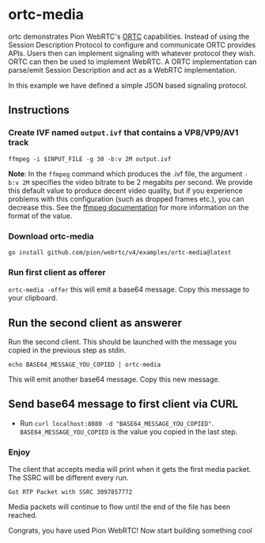 # ortc-media
ortc demonstrates Pion WebRTC's [ORTC](https://ortc.org/) capabilities. Instead of using the Session Description Protocol
to configure and communicate ORTC provides APIs. Users then can implement signaling with whatever protocol they wish.
ORTC can then be used to implement WebRTC. A ORTC implementation can parse/emit Session Description and act as a WebRTC
implementation.

In this example we have defined a simple JSON based signaling protocol.

## Instructions
### Create IVF named `output.ivf` that contains a VP8/VP9/AV1 track
```
ffmpeg -i $INPUT_FILE -g 30 -b:v 2M output.ivf
```

**Note**: In the `ffmpeg` command which produces the .ivf file, the argument `-b:v 2M` specifies the video bitrate to be 2 megabits per second. We provide this default value to produce decent video quality, but if you experience problems with this configuration (such as dropped frames etc.), you can decrease this. See the [ffmpeg documentation](https://ffmpeg.org/ffmpeg.html#Options) for more information on the format of the value.


### Download ortc-media
```
go install github.com/pion/webrtc/v4/examples/ortc-media@latest
```

### Run first client as offerer
`ortc-media -offer` this will emit a base64 message. Copy this message to your clipboard.

## Run the second client as answerer
Run the second client. This should be launched with the message you copied in the previous step as stdin.

`echo BASE64_MESSAGE_YOU_COPIED | ortc-media`

This will emit another base64 message. Copy this new message.

## Send base64 message to first client via CURL

* Run `curl localhost:8080 -d "BASE64_MESSAGE_YOU_COPIED"`. `BASE64_MESSAGE_YOU_COPIED` is the value you copied in the last step.

### Enjoy
The client that accepts media will print when it gets the first media packet. The SSRC will be different every run.

```
Got RTP Packet with SSRC 3097857772
```

Media packets will continue to flow until the end of the file has been reached.

Congrats, you have used Pion WebRTC! Now start building something cool
